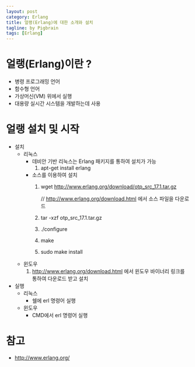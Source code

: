 ```yaml
---
layout: post
category: Erlang
title: 얼랭(Erlang)에 대한 소개와 설치
tagline: by Pigbrain
tags: [Erlang]
---
```


<!--more-->

# 얼랭(Erlang)이란 ?  
* 병령 프로그래밍 언어
* 함수형 언어
* 가상머신(VM) 위에서 실행
* 대용량 실시간 시스템을 개발하는데 사용
 
# 얼랭 설치 및 시작  
* 설치
	* 리눅스
		* 데비안 기반 리눅스는 Erlang 패키지를 통하여 설치가 가능  
			1. apt-get install erlang
		* 소스를 이용하여 설치
			1. wget http://www.erlang.org/download/otp_src_17.1.tar.gz  
				
				// http://www.erlang.org/download.html 에서 소스 파일을 다운로드  
			2. tar -xzf otp_src_17.1.tar.gz
			3. ./configure
			4. make
			5. sudo make install
	* 윈도우
		1. http://www.erlang.org/download.html  에서 윈도우 바이너리 링크를 통하여 다운로드 받고 설치
* 실행
	* 리눅스
		* 쉘에 erl 명령어 실행
	* 윈도우
		* CMD에서 erl 명령어 실행   

# 참고
* http://www.erlang.org/
